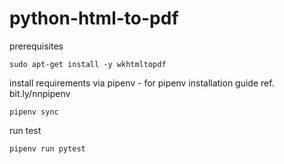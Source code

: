 # python-html-to-pdf
prerequisites
```
sudo apt-get install -y wkhtmltopdf
```

install requirements via pipenv - for pipenv installation guide ref. bit.ly/nnpipenv
```
pipenv sync
```

run test 
```
pipenv run pytest
```